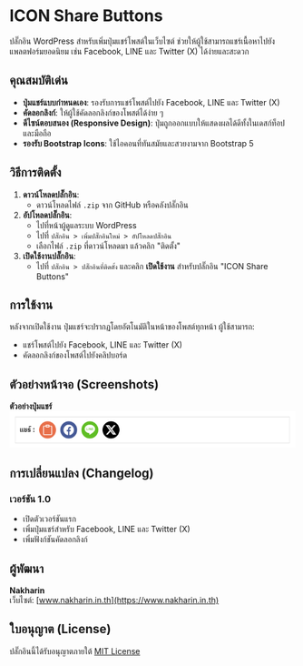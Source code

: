 # ICON Share Buttons

ปลั๊กอิน WordPress สำหรับเพิ่มปุ่มแชร์โพสต์ในเว็บไซต์ ช่วยให้ผู้ใช้สามารถแชร์เนื้อหาไปยังแพลตฟอร์มยอดนิยม เช่น Facebook, LINE และ Twitter (X) ได้ง่ายและสะดวก

## คุณสมบัติเด่น

- **ปุ่มแชร์แบบกำหนดเอง**: รองรับการแชร์โพสต์ไปยัง Facebook, LINE และ Twitter (X)
- **คัดลอกลิงก์**: ให้ผู้ใช้คัดลอกลิงก์ของโพสต์ได้ง่าย ๆ
- **ดีไซน์ตอบสนอง (Responsive Design)**: ปุ่มถูกออกแบบให้แสดงผลได้ดีทั้งในเดสก์ท็อปและมือถือ
- **รองรับ Bootstrap Icons**: ใช้ไอคอนที่ทันสมัยและสวยงามจาก Bootstrap 5

## วิธีการติดตั้ง

1. **ดาวน์โหลดปลั๊กอิน**:
   - ดาวน์โหลดไฟล์ `.zip` จาก GitHub หรือคลังปลั๊กอิน
2. **อัปโหลดปลั๊กอิน**:
   - ไปที่หน้าผู้ดูแลระบบ WordPress
   - ไปที่ `ปลั๊กอิน > เพิ่มปลั๊กอินใหม่ > อัปโหลดปลั๊กอิน`
   - เลือกไฟล์ `.zip` ที่ดาวน์โหลดมา แล้วคลิก "ติดตั้ง"
3. **เปิดใช้งานปลั๊กอิน**:
   - ไปที่ `ปลั๊กอิน > ปลั๊กอินที่ติดตั้ง` และคลิก **เปิดใช้งาน** สำหรับปลั๊กอิน "ICON Share Buttons"

## การใช้งาน

หลังจากเปิดใช้งาน ปุ่มแชร์จะปรากฏโดยอัตโนมัติในหน้าของโพสต์ทุกหน้า ผู้ใช้สามารถ:
- แชร์โพสต์ไปยัง Facebook, LINE และ Twitter (X)
- คัดลอกลิงก์ของโพสต์ไปยังคลิปบอร์ด

## ตัวอย่างหน้าจอ (Screenshots)

**ตัวอย่างปุ่มแชร์**  
   ![ตัวอย่างปุ่มแชร์](images/Screenshot.png)

## การเปลี่ยนแปลง (Changelog)

### เวอร์ชัน 1.0
- เปิดตัวเวอร์ชันแรก
- เพิ่มปุ่มแชร์สำหรับ Facebook, LINE และ Twitter (X)
- เพิ่มฟังก์ชันคัดลอกลิงก์

## ผู้พัฒนา

**Nakharin**  
เว็บไซต์: [www.nakharin.in.th](https://www.nakharin.in.th)

## ใบอนุญาต (License)

ปลั๊กอินนี้ได้รับอนุญาตภายใต้ [MIT License](LICENSE)
